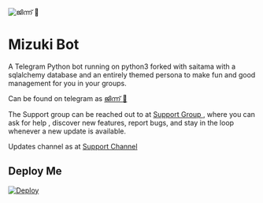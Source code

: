![ജിന്ന് 🧞](https://telegra.ph/%E0%B4%9C%E0%B4%A8%E0%B4%A8-V20-03-23)
# Mizuki Bot

A Telegram Python bot running on python3 forked with saitama with a sqlalchemy database and an entirely themed persona to make fun and good management for you in your groups.

Can be found on telegram as [ജിന്ന് 🧞](https://t.me/Vilakkilaejinn_bot)

The Support group can be reached out to at [Support Group ](https://t.me/AR_Musics), where you can ask for help , discover new features, report bugs, and stay in the loop whenever a new update is available. 


Updates channel as at [Support Channel](https://t.me/ar_Musics_Channel)

## Deploy Me

[![Deploy](https://www.herokucdn.com/deploy/button.svg)](https://heroku.com/deploy?template=https://github.com/CybersecurityhackerJinn/Mizuki.git) 


